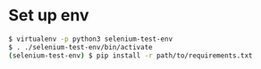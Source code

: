# Set up env

```bash
$ virtualenv -p python3 selenium-test-env
$ . ./selenium-test-env/bin/activate
(selenium-test-env) $ pip install -r path/to/requirements.txt
```


